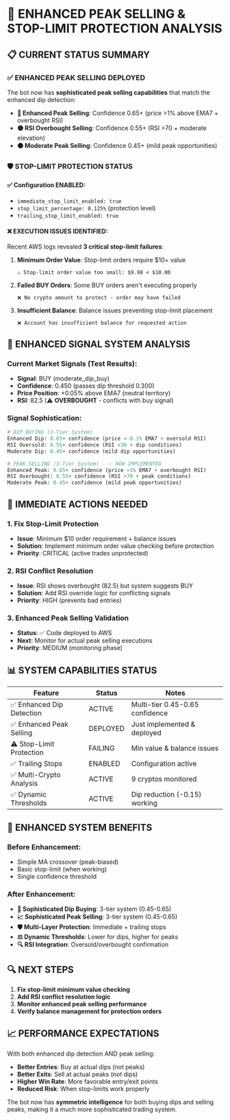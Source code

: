 # 🎯 ENHANCED PEAK SELLING & STOP-LIMIT PROTECTION ANALYSIS

## 📋 CURRENT STATUS SUMMARY

### ✅ **ENHANCED PEAK SELLING DEPLOYED**
The bot now has **sophisticated peak selling capabilities** that match the enhanced dip detection:

- **🔴 Enhanced Peak Selling**: Confidence 0.65+ (price >1% above EMA7 + overbought RSI)
- **🟡 RSI Overbought Selling**: Confidence 0.55+ (RSI >70 + moderate elevation)  
- **🟠 Moderate Peak Selling**: Confidence 0.45+ (mild peak opportunities)

### 🛡️ **STOP-LIMIT PROTECTION STATUS**

#### **✅ Configuration ENABLED:**
- `immediate_stop_limit_enabled: true`
- `stop_limit_percentage: 0.125%` (protection level)
- `trailing_stop_limit_enabled: true`

#### **❌ EXECUTION ISSUES IDENTIFIED:**
Recent AWS logs revealed **3 critical stop-limit failures**:

1. **Minimum Order Value**: Stop-limit orders require $10+ value
   ```
   ⚠️ Stop-limit order value too small: $9.98 < $10.00
   ```

2. **Failed BUY Orders**: Some BUY orders aren't executing properly
   ```
   ❌ No crypto amount to protect - order may have failed
   ```

3. **Insufficient Balance**: Balance issues preventing stop-limit placement
   ```
   ❌ Account has insufficient balance for requested action
   ```

## 🎯 **ENHANCED SIGNAL SYSTEM ANALYSIS**

### **Current Market Signals** (Test Results):
- **Signal**: BUY (moderate_dip_buy)
- **Confidence**: 0.450 (passes dip threshold 0.300)
- **Price Position**: +0.05% above EMA7 (neutral territory)
- **RSI**: 82.5 (⚠️ **OVERBOUGHT** - conflicts with buy signal)

### **Signal Sophistication**:
```python
# DIP BUYING (3-Tier System)
Enhanced Dip: 0.65+ confidence (price <-0.1% EMA7 + oversold RSI)
RSI Oversold: 0.55+ confidence (RSI <30 + dip conditions)  
Moderate Dip: 0.45+ confidence (mild dip opportunities)

# PEAK SELLING (3-Tier System) - ✅ NOW IMPLEMENTED
Enhanced Peak: 0.65+ confidence (price >1% EMA7 + overbought RSI)
RSI Overbought: 0.55+ confidence (RSI >70 + peak conditions)
Moderate Peak: 0.45+ confidence (mild peak opportunities)
```

## 🔧 **IMMEDIATE ACTIONS NEEDED**

### **1. Fix Stop-Limit Protection**
- **Issue**: Minimum $10 order requirement + balance issues
- **Solution**: Implement minimum order value checking before protection
- **Priority**: CRITICAL (active trades unprotected)

### **2. RSI Conflict Resolution**  
- **Issue**: RSI shows overbought (82.5) but system suggests BUY
- **Solution**: Add RSI override logic for conflicting signals
- **Priority**: HIGH (prevents bad entries)

### **3. Enhanced Peak Selling Validation**
- **Status**: ✅ Code deployed to AWS
- **Next**: Monitor for actual peak selling executions
- **Priority**: MEDIUM (monitoring phase)

## 📊 **SYSTEM CAPABILITIES STATUS**

| Feature | Status | Notes |
|---------|--------|-------|
| ✅ Enhanced Dip Detection | ACTIVE | Multi-tier 0.45-0.65 confidence |
| ✅ Enhanced Peak Selling | DEPLOYED | Just implemented & deployed |
| ⚠️ Stop-Limit Protection | FAILING | Min value & balance issues |
| ✅ Trailing Stops | ENABLED | Configuration active |
| ✅ Multi-Crypto Analysis | ACTIVE | 9 cryptos monitored |
| ✅ Dynamic Thresholds | ACTIVE | Dip reduction (-0.15) working |

## 🚀 **ENHANCED SYSTEM BENEFITS**

### **Before Enhancement:**
- Simple MA crossover (peak-biased)
- Basic stop-limit (when working)
- Single confidence threshold

### **After Enhancement:**
- **🎯 Sophisticated Dip Buying**: 3-tier system (0.45-0.65)
- **📈 Sophisticated Peak Selling**: 3-tier system (0.45-0.65) 
- **🛡️ Multi-Layer Protection**: Immediate + trailing stops
- **⚖️ Dynamic Thresholds**: Lower for dips, higher for peaks
- **🔍 RSI Integration**: Oversold/overbought confirmation

## 🔍 **NEXT STEPS**

1. **Fix stop-limit minimum value checking**
2. **Add RSI conflict resolution logic** 
3. **Monitor enhanced peak selling performance**
4. **Verify balance management for protection orders**

## 📈 **PERFORMANCE EXPECTATIONS**

With both enhanced dip detection AND peak selling:
- **Better Entries**: Buy at actual dips (not peaks)
- **Better Exits**: Sell at actual peaks (not dips)  
- **Higher Win Rate**: More favorable entry/exit points
- **Reduced Risk**: When stop-limits work properly

The bot now has **symmetric intelligence** for both buying dips and selling peaks, making it a much more sophisticated trading system.
